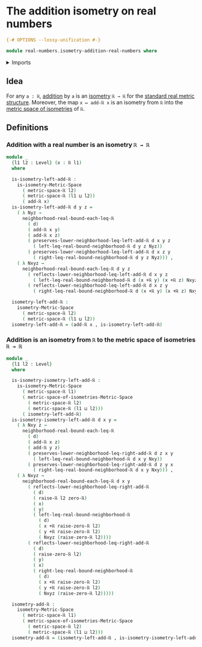 # The addition isometry on real numbers

```agda
{-# OPTIONS --lossy-unification #-}

module real-numbers.isometry-addition-real-numbers where
```

<details><summary>Imports</summary>

```agda
open import foundation.dependent-pair-types
open import foundation.function-types
open import foundation.universe-levels

open import metric-spaces.isometries-metric-spaces
open import metric-spaces.metric-space-of-isometries-metric-spaces
open import metric-spaces.metric-spaces

open import real-numbers.addition-real-numbers
open import real-numbers.dedekind-real-numbers
open import real-numbers.inequality-real-numbers
open import real-numbers.metric-space-of-real-numbers
open import real-numbers.raising-universe-levels-real-numbers
open import real-numbers.rational-real-numbers
open import real-numbers.strict-inequality-real-numbers
```

</details>

## Idea

For any `a : ℝ`, [addition](real-numbers.addition-real-numbers.md) by `a` is an
[isometry](metric-spaces.isometries-metric-spaces.md) `ℝ → ℝ` for the
[standard real metric structure](real-numbers.metric-space-of-real-numbers.md).
Moreover, the map `x ↦ add-ℝ x` is an isometry from `ℝ` into the
[metric space of isometries](metric-spaces.metric-space-of-isometries-metric-spaces.md)
of `ℝ`.

## Definitions

### Addition with a real number is an isometry `ℝ → ℝ`

```agda
module _
  {l1 l2 : Level} (x : ℝ l1)
  where

  is-isometry-left-add-ℝ :
    is-isometry-Metric-Space
      ( metric-space-ℝ l2)
      ( metric-space-ℝ (l1 ⊔ l2))
      ( add-ℝ x)
  is-isometry-left-add-ℝ d y z =
    ( λ Nyz →
      neighborhood-real-bound-each-leq-ℝ
        ( d)
        ( add-ℝ x y)
        ( add-ℝ x z)
        ( preserves-lower-neighborhood-leq-left-add-ℝ d x y z
          ( left-leq-real-bound-neighborhood-ℝ d y z Nyz))
        ( preserves-lower-neighborhood-leq-left-add-ℝ d x z y
          ( right-leq-real-bound-neighborhood-ℝ d y z Nyz))) ,
    ( λ Nxyz →
      neighborhood-real-bound-each-leq-ℝ d y z
        ( reflects-lower-neighborhood-leq-left-add-ℝ d x y z
          ( left-leq-real-bound-neighborhood-ℝ d (x +ℝ y) (x +ℝ z) Nxyz))
        ( reflects-lower-neighborhood-leq-left-add-ℝ d x z y
          ( right-leq-real-bound-neighborhood-ℝ d (x +ℝ y) (x +ℝ z) Nxyz)))

  isometry-left-add-ℝ :
    isometry-Metric-Space
      ( metric-space-ℝ l2)
      ( metric-space-ℝ (l1 ⊔ l2))
  isometry-left-add-ℝ = (add-ℝ x , is-isometry-left-add-ℝ)
```

### Addition is an isometry from `ℝ` to the metric space of isometries `ℝ → ℝ`

```agda
module _
  {l1 l2 : Level}
  where

  is-isometry-isometry-left-add-ℝ :
    is-isometry-Metric-Space
      ( metric-space-ℝ l1)
      ( metric-space-of-isometries-Metric-Space
        ( metric-space-ℝ l2)
        ( metric-space-ℝ (l1 ⊔ l2)))
      ( isometry-left-add-ℝ)
  is-isometry-isometry-left-add-ℝ d x y =
    ( λ Nxy z →
      neighborhood-real-bound-each-leq-ℝ
        ( d)
        ( add-ℝ x z)
        ( add-ℝ y z)
        ( preserves-lower-neighborhood-leq-right-add-ℝ d z x y
          ( left-leq-real-bound-neighborhood-ℝ d x y Nxy))
        ( preserves-lower-neighborhood-leq-right-add-ℝ d z y x
          ( right-leq-real-bound-neighborhood-ℝ d x y Nxy))) ,
    ( λ Nxyz →
      neighborhood-real-bound-each-leq-ℝ d x y
        ( reflects-lower-neighborhood-leq-right-add-ℝ
          ( d)
          ( raise-ℝ l2 zero-ℝ)
          ( x)
          ( y)
          ( left-leq-real-bound-neighborhood-ℝ
            ( d)
            ( x +ℝ raise-zero-ℝ l2)
            ( y +ℝ raise-zero-ℝ l2)
            ( Nxyz (raise-zero-ℝ l2))))
        ( reflects-lower-neighborhood-leq-right-add-ℝ
          ( d)
          ( raise-zero-ℝ l2)
          ( y)
          ( x)
          ( right-leq-real-bound-neighborhood-ℝ
            ( d)
            ( x +ℝ raise-zero-ℝ l2)
            ( y +ℝ raise-zero-ℝ l2)
            ( Nxyz (raise-zero-ℝ l2)))))

  isometry-add-ℝ :
    isometry-Metric-Space
      ( metric-space-ℝ l1)
      ( metric-space-of-isometries-Metric-Space
        ( metric-space-ℝ l2)
        ( metric-space-ℝ (l1 ⊔ l2)))
  isometry-add-ℝ = (isometry-left-add-ℝ , is-isometry-isometry-left-add-ℝ)
```
